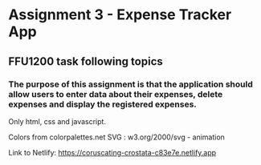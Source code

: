 # Assignment 3 - Expense Tracker App
## FFU1200 task following topics

### The purpose of this assignment is that the application should allow users to enter data about their expenses, delete expenses and display the registered expenses.

Only html, css and javascript.

Colors from colorpalettes.net
SVG : w3.org/2000/svg - animation

Link to Netlify: https://coruscating-crostata-c83e7e.netlify.app